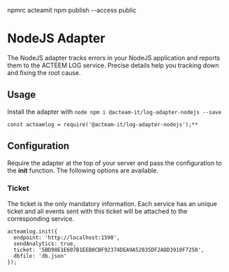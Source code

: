 npmrc acteamit
npm publish --access public

# NodeJS Adapter
The NodeJS adapter tracks errors in your NodeJS application and reports them to the ACTEEM LOG service. Precise details help you tracking down and fixing the root cause.

## Usage
Install the adapter with ```node npm i @acteam-it/log-adapter-nodejs --save```
```node
const acteamlog = require('@acteam-it/log-adapter-nodejs');**
```

## Configuration
Require the adapter at the top of your server and pass the configuration to the **init** function. The following options are available.

### Ticket
The ticket is the only mandatory information. Each service has an unique ticket and all events sent with this ticket will be attached to the corresponding service.
```node
acteamlog.init({
  endpoint: 'http://localhost:1590',
  sendAnalytics: true,
  ticket: '5BD98E1E607B1EEB0CBF92374DEA9A52835DF2ADD3910F7250',
  dbfile: 'db.json'
});
```